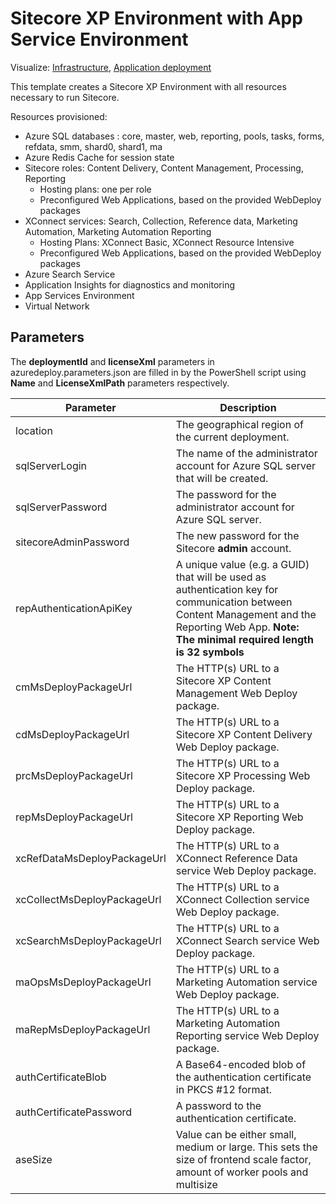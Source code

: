 # Sitecore XP Environment with App Service Environment

Visualize: 
[Infrastructure](http://armviz.io/#/?load=https%3A%2F%2Fraw.githubusercontent.com%2FSitecore%2Fsitecore-azure-quickstart-templates%2Fmaster%2FSitecore%209.0.0%2Fxp%2Fnested%2Finfrastructure.json),
[Application deployment](http://armviz.io/#/?load=https%3A%2F%2Fraw.githubusercontent.com%2FSitecore%2Fsitecore-azure-quickstart-templates%2Fmaster%2FSitecore%209.0.0%2Fxp%2Fnested%2Fapplication.json)

This template creates a Sitecore XP Environment with all resources necessary to run Sitecore.

Resources provisioned:

  * Azure SQL databases : core, master, web, reporting, pools, tasks, forms, refdata, smm, shard0, shard1, ma
  * Azure Redis Cache for session state
  * Sitecore roles: Content Delivery, Content Management, Processing, Reporting
	  * Hosting plans: one per role
	  * Preconfigured Web Applications, based on the provided WebDeploy packages
  * XConnect services: Search, Collection, Reference data, Marketing Automation, Marketing Automation Reporting
	  * Hosting Plans: XConnect Basic, XConnect Resource Intensive
	  * Preconfigured Web Applications, based on the provided WebDeploy packages
  * Azure Search Service
  * Application Insights for diagnostics and monitoring
  * App Services Environment
  * Virtual Network

## Parameters

The **deploymentId** and **licenseXml** parameters in azuredeploy.parameters.json are filled in by the PowerShell script using **Name** and **LicenseXmlPath** parameters respectively.

|Parameter                                  | Description
--------------------------------------------|-----------------------------------------------------------------------------------------------------------------------------------------
| location                                  | The geographical region of the current deployment.
| sqlServerLogin                            | The name of the administrator account for Azure SQL server that will be created.
| sqlServerPassword                         | The password for the administrator account for Azure SQL server.
| sitecoreAdminPassword                     | The new password for the Sitecore **admin** account.
| repAuthenticationApiKey                   | A unique value (e.g. a GUID) that will be used as authentication key for communication between Content Management and the Reporting Web App. **Note: The minimal required length is 32 symbols**
| cmMsDeployPackageUrl                      | The HTTP(s) URL to a Sitecore XP Content Management Web Deploy package.
| cdMsDeployPackageUrl                      | The HTTP(s) URL to a Sitecore XP Content Delivery Web Deploy package.
| prcMsDeployPackageUrl                     | The HTTP(s) URL to a Sitecore XP Processing Web Deploy package.
| repMsDeployPackageUrl                     | The HTTP(s) URL to a Sitecore XP Reporting Web Deploy package.
| xcRefDataMsDeployPackageUrl               | The HTTP(s) URL to a XConnect Reference Data service Web Deploy package.
| xcCollectMsDeployPackageUrl               | The HTTP(s) URL to a XConnect Collection service Web Deploy package.
| xcSearchMsDeployPackageUrl                | The HTTP(s) URL to a XConnect Search service Web Deploy package.
| maOpsMsDeployPackageUrl                   | The HTTP(s) URL to a Marketing Automation service Web Deploy package.
| maRepMsDeployPackageUrl                   | The HTTP(s) URL to a Marketing Automation Reporting service Web Deploy package.
| authCertificateBlob                       | A Base64-encoded blob of the authentication certificate in PKCS #12 format.
| authCertificatePassword                   | A password to the authentication certificate.
| aseSize					                | Value can be either small, medium or large. This sets the size of frontend scale factor, amount of worker pools and multisize